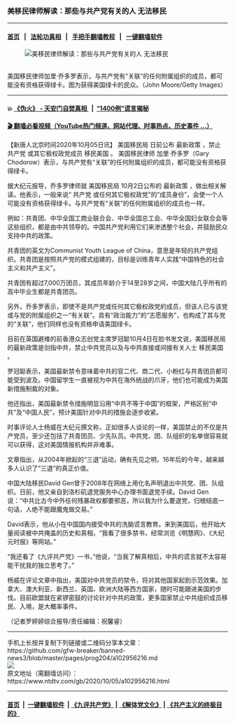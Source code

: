 ### 美移民律师解读：那些与共产党有关的人 无法移民
------------------------

#### [首页](https://github.com/gfw-breaker/banned-news3/blob/master/README.md) &nbsp;&nbsp;|&nbsp;&nbsp; [法轮功真相](https://github.com/begood0513/basic/blob/master/README.md)  &nbsp;&nbsp;|&nbsp;&nbsp; [手把手翻墙教程](https://github.com/gfw-breaker/guides/wiki)  &nbsp;&nbsp;|&nbsp;&nbsp; [一键翻墙软件](https://github.com/gfw-breaker/nogfw/blob/master/README.md)  



<div><div class="featured_image">
 <figure>
  <img alt="美移民律师解读：那些与共产党有关的人 无法移民" src="https://i.ntdtv.com/assets/uploads/2020/10/GettyImages-168950322-800x450.jpg"/>
 </figure><br/>
 <span class="caption">
  美国移民律师加里‧乔多罗表示，与共产党有“关联”的任何附属组织的成员，都可能没有资格获得绿卡。图为获得美国绿卡的民众。（John Moore/Getty Images）
 </span>
</div>
</div><hr/>

#### 💥 [《伪火》 - 天安门自焚真相 ](http://158.247.195.190:10000/videos/blog/weihuo.html)&nbsp; |&nbsp; [“1400例”谎言揭秘  ](http://158.247.195.190:10000/videos/blog/jiexi1400.html)

#### [ 🎬  翻墙必看视频（YouTube热门频道、网站代理、时事热点、历史事件 ...）](https://github.com/gfw-breaker/links/blob/master/banned.md)

<div><div class="post_content" itemprop="articleBody">
 <p>
  【新唐人北京时间2020年10月05日讯】
  <ok href="https://www.ntdtv.com/gb/美国移民局.htm">
   美国移民局
  </ok>
  日前公布
  <ok href="https://www.ntdtv.com/gb/最新政策.htm">
   最新政策
  </ok>
  ，禁止
  <ok href="https://www.ntdtv.com/gb/共产党.htm">
   共产党
  </ok>
  或其它极权政党成员
  <ok href="https://www.ntdtv.com/gb/移民美国.htm">
   移民美国
  </ok>
  。
  <ok href="https://www.ntdtv.com/gb/美国移民律师.htm">
   美国移民律师
  </ok>
  加里·乔多罗（Gary Chodorow）表示，与共产党有“关联”的任何附属组织的成员，都可能没有资格获得绿卡。
 </p>
 <p>
  据大纪元报导，乔多罗律师就
  <ok href="https://www.ntdtv.com/gb/美国移民局.htm">
   美国移民局
  </ok>
  10月2日公布的
  <ok href="https://www.ntdtv.com/gb/最新政策.htm">
   最新政策
  </ok>
  ，做出相关解读。他表示，一般来说“
  <ok href="https://www.ntdtv.com/gb/共产党.htm">
   共产党
  </ok>
  或任何其它极权政党”的“成员身份”，会使一个人可能没有资格获得绿卡。与共产党有“关联”的任何附属组织的成员也一样。
 </p>
 <p>
  例如：共青团、中华全国工商业联合会、中华全国总工会、中华全国妇女联合会等这些组织，都是由中共领导的。中国共产党利用它们来渗透整个社会，并鼓励民众支持中共的政策。
 </p>
 <p>
  共青团的英文为Communist Youth League of China，意思是年轻的共产党组织。共青团是按照共产党的模式组建的，目标是训练青年人实践“中国特色的社会主义和共产主义”。
 </p>
 <p>
  共青团有超过7,000万团员，其成员年龄介于14至28岁之间，中国大陆几乎所有的高中毕业生都是共青团员。
 </p>
 <p>
  另外，乔多罗表示，即使不是共产党或任何其它极权政党的成员，但该人已与该党或与党的附属组织之一“有关联”。具有“政治能力”的“志愿服务”，也构成了其与党的“关联”，他们同样也没有资格申请美国绿卡。
 </p>
 <p>
  目前在英国避难的前香港众志创党主席罗冠聪10月4日在脸书发文说，美国移民局的最新政策是剑指中共，禁止中共党员以及与中共直接或间接有关人士
  <ok href="https://www.ntdtv.com/gb/移民美国.htm">
   移民美国
  </ok>
  。
 </p>
 <p>
  罗冠聪表示，美国最新禁令意味着中共的官二代、商二代、小粉红与共青团员都可能受到波及。中国留学生一直被视为中共在海外统战的爪牙，他们也可能成为美国新措施制裁的对象。
 </p>
 <p>
  他还指出，美国最新禁令措施明显沿用“中共不等于中国”的框架，严格区别“中共”及“中国人民”，预计美国针对中共的措施会逐步收紧。
 </p>
 <p>
  时事评论人士杨威在大纪元撰文称，正如很多人谈论的一样，美国禁止的不仅是共产党员，至少还包括了共青团员、少先队员。中共党、团、队组织的名单很容易就可以获得，这对美国情报机构并非难事。
 </p>
 <p>
  文章指出，从2004年掀起的“三退”运动，确有先见之明，16年后的今年，越来越多人认识了“三退”的真正价值。
 </p>
 <p>
  中国大陆移民David Gen曾于2008年在网络上用化名声明退出中共党、团、队组织。日前，他又亲自到洛杉矶退党服务中心办理书面退党手续。David Gen说：“中共比古今中外任何残暴政权都要邪恶，所以我为什么要退党，归根结底一句话，人绝不能跟魔鬼做交易。”
 </p>
 <p>
  David表示，他从小在中国国内接受中共的洗脑谎言教育。来到美国后，他开始大量阅读被中共掩盖的历史和真相，“我看了很多禁书，经常浏览《明慧网》、《大纪元时报》等网站。”
 </p>
 <p>
  “我还看了《九评共产党》一书，”他说，“当我了解真相后，中共的谎言就不太容易能干扰我的独立思考了。”
 </p>
 <p>
  杨威在评论文章中指出，美国对中共党员的禁令，将对其他国家起到示范效果。加拿大、澳大利亚、新西兰、英国、欧洲大陆等西方国家，随时可能跟进美国的步伐。目前欧盟就在紧锣密鼓的讨论针对中共的政策，更多国家禁止中共组织成员移民、入境，是大概率事件。
 </p>
 <p>
  （记者罗婷婷综合报导/责任编辑：祝馨睿）
 </p>
 <div class="single_ad">
 </div>
</div>
</div>
<hr/>
手机上长按并复制下列链接或二维码分享本文章：<br/>
https://github.com/gfw-breaker/banned-news3/blob/master/pages/prog204/a102956216.md <br/>
<a href='https://github.com/gfw-breaker/banned-news3/blob/master/pages/prog204/a102956216.md'><img src='https://github.com/gfw-breaker/banned-news3/blob/master/pages/prog204/a102956216.md.png'/></a> <br/>
原文地址（需翻墙访问）：https://www.ntdtv.com/gb/2020/10/05/a102956216.html


------------------------
#### [首页](https://github.com/gfw-breaker/banned-news3/blob/master/README.md) &nbsp;|&nbsp; [一键翻墙软件](https://github.com/gfw-breaker/nogfw/blob/master/README.md) &nbsp;| [《九评共产党》](https://github.com/gfw-breaker/9ping.md/blob/master/README.md#九评之一评共产党是什么) | [《解体党文化》](https://github.com/gfw-breaker/jtdwh.md/blob/master/README.md) | [《共产主义的终极目的》](https://github.com/gfw-breaker/gczydzjmd.md/blob/master/README.md)


<img src='http://gfw-breaker.win/banned-news3/pages/prog204/a102956216.md' width='0px' height='0px'/>